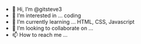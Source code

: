 - 👋 Hi, I’m @gitsteve3
- 👀 I’m interested in ... coding
- 🌱 I’m currently learning ... HTML, CSS, Javascript
- 💞️ I’m looking to collaborate on ...
- 📫 How to reach me ...

<!---
gitsteve3/gitsteve3 is a ✨ special ✨ repository because its `README.md` (this file) appears on your GitHub profile.
You can click the Preview link to take a look at your changes.
--->
